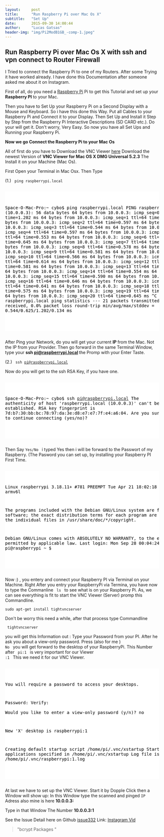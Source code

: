 ```yaml
---
layout:     post
title:      "Run Raspberry Pi over Mac Os X"
subtitle:   "Set Up"
date:       2015-09-30 14:00:44
author:     "Lucas Gatsas"
header-img: "img/Pi2ModB1GB_-comp-1.jpeg"
---
```

<h2 class="section-heading">Run Raspberry Pi over Mac Os X with ssh and vpn connect to Router Firewall</h2>

I Tried to connect the Raspberry Pi to one of my Routers. After some Trying it have worked already. 
I have done this Documentation after someone asked me about it on Instagram. 




First of all, do you need a <a href="https://www.raspberrypi.org/ " target="_blank">Raspberry Pi</a>  Pi to get this Tutorial and set up your <strong> Raspberry PI </strong> to your Mac.

Then you have to Set Up your Raspberry Pi on a Second Display with a Mouse and Keyboard. So i have this done this Way. Put all Cables to your Raspberry Pi and Connect it to your Display. Then Set Up and Install it Step by Step from the Raspberry Pi Interactive Descriptions (SD CARD etc.). Do your will get it. Don't worry, Very Easy. So now you have all Set Ups and Running your Raspberry Pi. 




<strong> Now we go Connect the Raspberry Pi to your Mac Os </strong> 

All of first do you have to Download the VNC Viewer <a href="https://www.realvnc.com/download/viewer/" target="_blank">here</a> Download the newest Version of <strong> VNC Viewer for Mac OS X
DMG Universal 5.2.3 </strong> The Install it on your Machine (Mac Os). 



First Open your Terminal in Mac Osx. Then Type 


(1.) <code> ping raspberrypi.local </code> 



<div style="overflow:auto; height=200; width=100%;">
<pre style="color:black;background:white;"><pre>

Space-O-Mac-Pro:~ cybo$ ping raspberrypi.local
PING raspberrypi.local (10.0.0.3): 56 data bytes
64 bytes from 10.0.0.3: icmp_seq=0 ttl=64 time=1.202 ms
64 bytes from 10.0.0.3: icmp_seq=1 ttl=64 time=0.554 ms
64 bytes from 10.0.0.3: icmp_seq=2 ttl=64 time=0.597 ms
64 bytes from 10.0.0.3: icmp_seq=3 ttl=64 time=0.544 ms
64 bytes from 10.0.0.3: icmp_seq=4 ttl=64 time=0.597 ms
64 bytes from 10.0.0.3: icmp_seq=5 ttl=64 time=0.553 ms
64 bytes from 10.0.0.3: icmp_seq=6 ttl=64 time=0.645 ms
64 bytes from 10.0.0.3: icmp_seq=7 ttl=64 time=0.674 ms
64 bytes from 10.0.0.3: icmp_seq=8 ttl=64 time=0.578 ms
64 bytes from 10.0.0.3: icmp_seq=9 ttl=64 time=0.581 ms
64 bytes from 10.0.0.3: icmp_seq=10 ttl=64 time=0.566 ms
64 bytes from 10.0.0.3: icmp_seq=11 ttl=64 time=0.614 ms
64 bytes from 10.0.0.3: icmp_seq=12 ttl=64 time=0.581 ms
64 bytes from 10.0.0.3: icmp_seq=13 ttl=64 time=0.577 ms
64 bytes from 10.0.0.3: icmp_seq=14 ttl=64 time=0.554 ms
64 bytes from 10.0.0.3: icmp_seq=15 ttl=64 time=0.590 ms
64 bytes from 10.0.0.3: icmp_seq=16 ttl=64 time=0.646 ms
64 bytes from 10.0.0.3: icmp_seq=17 ttl=64 time=0.641 ms
64 bytes from 10.0.0.3: icmp_seq=18 ttl=64 time=0.575 ms
64 bytes from 10.0.0.3: icmp_seq=19 ttl=64 time=0.602 ms
64 bytes from 10.0.0.3: icmp_seq=20 ttl=64 time=0.645 ms
^C
--- raspberrypi.local ping statistics ---
21 packets transmitted, 21 packets received, 0.0% packet loss
round-trip min/avg/max/stddev = 0.544/0.625/1.202/0.134 ms

</pre></pre></div> 


After Ping your Network, do you will get your current <strong> IP </strong> from the Mac. Not the IP from your Provider. Then go forward in the same Terminal Window, type your <strong> ssh pi@raspberrypi.local </strong> the Promp with your Enter Taste. 

(2.) <code> ssh pi@raspberrypi.local </code> 


Now do you will get to the ssh RSA Key, if you have one.  



<div style="overflow:auto; height=200; width=100%;">
<pre style="color:black;background:white;"><pre>

Space-O-Mac-Pro:~ cybo$ ssh pi@raspberrypi.local
The authenticity of host 'raspberrypi.local (10.0.0.3)' can't be established.
RSA key fingerprint is 7d:b7:30:bb:bc:78:97:da:3e:d8:e7:e7:7f:e4:a6:04.
Are you sure you want to continue connecting (yes/no)?

</pre></pre></div> 

Then Say <code>Yes/No </code> i typed Yes then i will be forward to the Passwort of my Raspberry. (The Pasword you can set up, by installing your Raspberry PI First Time. 



<div style="overflow:auto; height=200; width=100%;">
<pre style="color:black;background:white;"><pre>

Linux raspberrypi 3.18.11+ #781 PREEMPT Tue Apr 21 18:02:18 BST 2015 armv6l

The programs included with the Debian GNU/Linux system are free software;
the exact distribution terms for each program are described in the
individual files in /usr/share/doc/*/copyright.

Debian GNU/Linux comes with ABSOLUTELY NO WARRANTY, to the extent
permitted by applicable law.
Last login: Mon Sep 28 00:04:24 2015
pi@raspberrypi ~ $ 


</pre></pre></div> 


Now :) , you entery and connect your Raspberry PI via Terminal on your Machine. 
Right After you entry your RaspberryPi via Termina, you have now to type the Commanline <code> ls </code> to see what is on your Raspberry Pi. As, we can see everything is fit to start the VNC Viewer (Server) promp this Commandline.

<code>sudo apt-get install tightvncserver </code> 

Don't be worry this need a while, after that process type Commandline 


<code> tightvncserver </code> 

you will get this Information out : Type your Password from your PI. After he ask you about a view-only password. Press (also for me )  <code> No </code> you will get forward to the desktop of your RaspberryPi. This Number after <code> pi:1 </code> is very important for our Viewer <code> :1 </code> This we need it for our VNC Viewer. 



<div style="overflow:auto; height=200; width=100%;">
<pre style="color:black;background:white;"><pre>

You will require a password to access your desktops.

Password: 
Verify:   
Would you like to enter a view-only password (y/n)? no

New 'X' desktop is raspberrypi:1

Creating default startup script /home/pi/.vnc/xstartup
Starting applications specified in /home/pi/.vnc/xstartup
Log file is /home/pi/.vnc/raspberrypi:1.log



</pre></pre></div> 



At last we have to set up the VNC Viewer. Start it by Dopple Click then a Window will show up: 
In this Window type the scanned and pinged <code>IP</code> Adress also mine is here <strong> 10.0.0.3:</strong> 

Type in that Window The Number <strong> 10.0.0.3:1 </strong> 



See the Issue Detail here on Github <a href="https://github.com/ncb000gt/node.bcrypt.js/issues/332"> issue332</a> 
Link: <a href="https://instagram.com/p/7KANPazgqD/?taken-by=lucasgatsas"> Instagram Vid</a> 

<blockquote>
"bcrypt Packages "
</blockquote>

